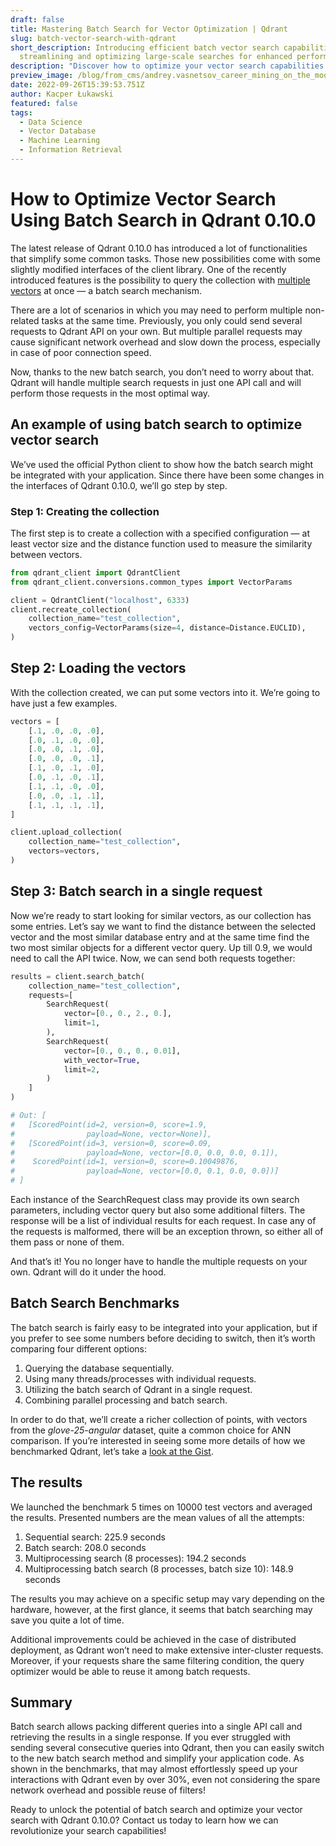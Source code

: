 ```yaml
---
draft: false
title: Mastering Batch Search for Vector Optimization | Qdrant 
slug: batch-vector-search-with-qdrant
short_description: Introducing efficient batch vector search capabilities,
  streamlining and optimizing large-scale searches for enhanced performance.
description: "Discover how to optimize your vector search capabilities with efficient batch search. Learn optimization strategies for faster, more accurate results."
preview_image: /blog/from_cms/andrey.vasnetsov_career_mining_on_the_moon_with_giant_machines_813bc56a-5767-4397-9243-217bea869820.png
date: 2022-09-26T15:39:53.751Z
author: Kacper Łukawski
featured: false
tags:
  - Data Science
  - Vector Database
  - Machine Learning
  - Information Retrieval
---
```


# How to Optimize Vector Search Using Batch Search in Qdrant 0.10.0

The latest release of Qdrant 0.10.0 has introduced a lot of functionalities that simplify some common tasks. Those new possibilities come with some slightly modified interfaces of the client library. One of the recently introduced features is the possibility to query the collection with [multiple vectors](https://qdrant.tech/blog/storing-multiple-vectors-per-object-in-qdrant/) at once — a batch search mechanism.

There are a lot of scenarios in which you may need to perform multiple non-related tasks at the same time. Previously, you only could send several requests to Qdrant API on your own. But multiple parallel requests may cause significant network overhead and slow down the process, especially in case of poor connection speed.

Now, thanks to the new batch search, you don’t need to worry about that. Qdrant will handle multiple search requests in just one API call and will perform those requests in the most optimal way.

## An example of using batch search to optimize vector search

We’ve used the official Python client to show how the batch search might be integrated with your application. Since there have been some changes in the interfaces of Qdrant 0.10.0, we’ll go step by step.

### Step 1: Creating the collection

The first step is to create a collection with a specified configuration — at least vector size and the distance function used to measure the similarity between vectors.

```python
from qdrant_client import QdrantClient
from qdrant_client.conversions.common_types import VectorParams

client = QdrantClient("localhost", 6333)
client.recreate_collection(
    collection_name="test_collection",
    vectors_config=VectorParams(size=4, distance=Distance.EUCLID),
)
```

## Step 2: Loading the vectors

With the collection created, we can put some vectors into it. We’re going to have just a few examples.

```python
vectors = [
    [.1, .0, .0, .0],
    [.0, .1, .0, .0],
    [.0, .0, .1, .0],
    [.0, .0, .0, .1],
    [.1, .0, .1, .0],
    [.0, .1, .0, .1],
    [.1, .1, .0, .0],
    [.0, .0, .1, .1],
    [.1, .1, .1, .1],
]

client.upload_collection(
    collection_name="test_collection",
    vectors=vectors,
)
```

## Step 3: Batch search in a single request

Now we’re ready to start looking for similar vectors, as our collection has some entries. Let’s say we want to find the distance between the selected vector and the most similar database entry and at the same time find the two most similar objects for a different vector query. Up till 0.9, we would need to call the API twice. Now, we can send both requests together:

```python
results = client.search_batch(
    collection_name="test_collection",
    requests=[
        SearchRequest(
            vector=[0., 0., 2., 0.],
            limit=1,
        ),
        SearchRequest(
            vector=[0., 0., 0., 0.01],
            with_vector=True,
            limit=2,
        )
    ]
)

# Out: [
#   [ScoredPoint(id=2, version=0, score=1.9, 
#                payload=None, vector=None)],
#   [ScoredPoint(id=3, version=0, score=0.09, 
#                payload=None, vector=[0.0, 0.0, 0.0, 0.1]),
#    ScoredPoint(id=1, version=0, score=0.10049876, 
#                payload=None, vector=[0.0, 0.1, 0.0, 0.0])]
# ]

```

Each instance of the SearchRequest class may provide its own search parameters, including vector query but also some additional filters. The response will be a list of individual results for each request. In case any of the requests is malformed, there will be an exception thrown, so either all of them pass or none of them.

And that’s it! You no longer have to handle the multiple requests on your own. Qdrant will do it under the hood.

## Batch Search Benchmarks

The batch search is fairly easy to be integrated into your application, but if you prefer to see some numbers before deciding to switch, then it’s worth comparing four different options:

1. Querying the database sequentially.
2. Using many threads/processes with individual requests.
3. Utilizing the batch search of Qdrant in a single request.
4. Combining parallel processing and batch search.

In order to do that, we’ll create a richer collection of points, with vectors from the *glove-25-angular* dataset, quite a common choice for ANN comparison. If you’re interested in seeing some more details of how we benchmarked Qdrant, let’s take a [look at the Gist](https://gist.github.com/kacperlukawski/2d12faa49e06a5080f4c35ebcb89a2a3).

## The results

We launched the benchmark 5 times on 10000 test vectors and averaged the results. Presented numbers are the mean values of all the attempts:

1. Sequential search: 225.9 seconds
2. Batch search: 208.0 seconds
3. Multiprocessing search (8 processes): 194.2 seconds
4. Multiprocessing batch search (8 processes, batch size 10): 148.9 seconds

The results you may achieve on a specific setup may vary depending on the hardware, however, at the first glance, it seems that batch searching may save you quite a lot of time.

Additional improvements could be achieved in the case of distributed deployment, as Qdrant won’t need to make extensive inter-cluster requests. Moreover, if your requests share the same filtering condition, the query optimizer would be able to reuse it among batch requests.

## Summary

Batch search allows packing different queries into a single API call and retrieving the results in a single response. If you ever struggled with sending several consecutive queries into Qdrant, then you can easily switch to the new batch search method and simplify your application code. As shown in the benchmarks, that may almost effortlessly speed up your interactions with Qdrant even by over 30%, even not considering the spare network overhead and possible reuse of filters!

Ready to unlock the potential of batch search and optimize your vector search with Qdrant 0.10.0? Contact us today to learn how we can revolutionize your search capabilities!